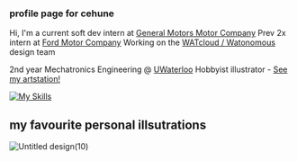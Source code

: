 ### profile page for cehune
Hi, I'm a current soft dev intern at [General Motors Motor Company](https://www.gm.com/)
Prev 2x intern at [Ford Motor Company](https://www.ford.ca/)
Working on the [WATcloud / Watonomous](https://cloud.watonomous.ca/) design team

2nd year Mechatronics Engineering @ [UWaterloo](https://www.utoronto.ca/)
Hobbyist illustrator - [See my artstation!](https://www.artstation.com/lostherons)

[![My Skills](https://skillicons.dev/icons?i=cpp,py,kotlin,jenkins)](https://skillicons.dev)

## my favourite personal illsutrations
![Untitled design(10)](https://github.com/user-attachments/assets/5a319d7f-c454-435b-9290-1b27ccaa2f2a)


